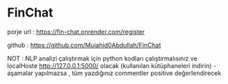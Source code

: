 # FinChat
porje url : 
https://fin-chat.onrender.com/register

github :
https://github.com/Mujahid0Abdullah/FinChat


NOT : NLP analizi çalıştırmak için python kodları çalıştırmalısınız ve localHoste http://127.0.0.1:5000/ olacak (kullanılan kütüphaneleri indirin)
-aşamalar yapılmazsa , tüm yazdığınız commentler positive değerlendirecek
